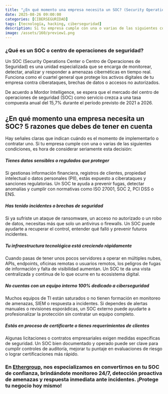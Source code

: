 ```yaml
---
title: "¿En qué momento una empresa necesita un SOC? (Security Operations Center)"
date: 2025-08-26 09:00:00 
categories: [CIBERSEGURIDAD]
tags: [tecnología, hacking, ciberseguridad]
description: Si tu empresa cumple con una o varias de las siguientes condiciones, es hora de considerar un SOC.
image: /assets/160/preview1.png
---
```


### ¿Qué es un SOC o centro de operaciones de seguridad?

Un SOC (Security Operations Center o Centro de Operaciones de Seguridad) es una unidad especializada que se encarga de monitorear, detectar, analizar y responder a amenazas cibernéticas en tiempo real. Funciona como el cuartel general que protege los activos digitales de tu empresa contra ciberataques, brechas de datos o accesos no autorizados.

De acuerdo a Mordor Intelligence, se espera que el mercado del centro de operaciones de seguridad (SOC) como servicio crezca a una tasa compuesta anual del 15,7% durante el período previsto de 2021 a 2026.

## ¿En qué momento una empresa necesita un SOC? 5 razones que debes de tener en cuenta

Hay señales claras que indican cuándo es el momento de implementarlo o contratar uno. Si tu empresa cumple con una o varias de las siguientes condiciones, es hora de considerar seriamente esta decisión:

##### Tienes datos sensibles o regulados que proteger

Si gestionas información financiera, registros de clientes, propiedad intelectual o datos personales (PII), estás expuesto a ciberataques y sanciones regulatorias. Un SOC te ayuda a prevenir fugas, detectar anomalías y cumplir con normativas como ISO 27001, SOC 2, PCI DSS o ENS.

##### Has tenido incidentes o brechas de seguridad

Si ya sufriste un ataque de ransomware, un acceso no autorizado o un robo de datos, necesitas más que solo un antivirus o firewalls. Un SOC puede ayudarte a recuperar el control, entender qué falló y prevenir futuros incidentes.

##### Tu infraestructura tecnológica está creciendo rápidamente

Cuando pasas de tener unos pocos servidores a operar en múltiples nubes, APIs, endpoints, oficinas remotas o usuarios remotos, los peligros de fugas de información y falta de visibilidad aumentan. Un SOC te da una vista centralizada y continua de lo que ocurre en tu ecosistema digital.

##### No cuentas con un equipo interno 100% dedicado a ciberseguridad

Muchos equipos de TI están saturados o no tienen formación en monitoreo de amenazas, SIEM o respuesta a incidentes. Si dependes de alertas manuales o revisiones esporádicas, un SOC externo puede ayudarte a profesionalizar la protección sin contratar un equipo completo.

##### Estás en proceso de certificarte o tienes requerimientos de clientes

Algunas licitaciones o contratos empresariales exigen medidas específicas de seguridad. Un SOC bien documentado y operado puede ser clave para cumplir controles de auditoría, mejorar tu puntaje en evaluaciones de riesgo o lograr certificaciones más rápido.

### En [Ethergroup](https://www.ethergroup.mx/), nos especializamos en convertirnos en tu SOC de confianza, brindándote monitoreo 24/7, detección proactiva de amenazas y respuesta inmediata ante incidentes. ¡Protege tu negocio hoy mismo!

